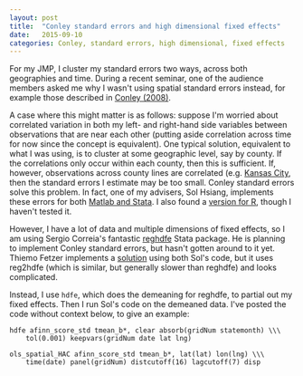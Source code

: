 ```yaml
---
layout: post
title:  "Conley standard errors and high dimensional fixed effects"
date:   2015-09-10
categories: Conley, standard errors, high dimensional, fixed effects
---
```


For my JMP, I cluster my standard errors two ways, across both geographies and time. During a recent seminar, one of the audience members asked me why I wasn't using spatial standard errors instead, for example those described in [Conley (2008)](http://www.dictionaryofeconomics.com/article?id=pde2008_S000450).

A case where this might matter is as follows: suppose I'm worried about correlated variation in both my left- and right-hand side variables between observations that are near each other (putting aside correlation across time for now since the concept is equivalent). One typical solution, equivalent to what I was using, is to cluster at some geographic level, say by county. If the correlations only occur within each county, then this is sufficient. If, however, observations across county lines are correlated (e.g. [Kansas City](https://goo.gl/maps/1TuZd9icj812), then the standard errors I estimate may be too small. Conley standard errors solve this problem. In fact, one of my advisers, Sol Hsiang, implements these errors for both [Matlab and Stata](http://www.fight-entropy.com/2010/06/standard-error-adjustment-ols-for.html). I also found a [version for R](https://gist.github.com/devmag/f18ec223df7aef78402b), though I haven't tested it. 

However, I have a lot of data and multiple dimensions of fixed effects, so I am using Sergio Correia's fantastic [reghdfe](https://github.com/sergiocorreia/reghdfe) Stata package. He is planning to implement Conley standard errors, but hasn't gotten around to it yet. Thiemo Fetzer implements a [solution](http://www.trfetzer.com/conley-spatial-hac-errors-with-fixed-effects/) using both Sol's code, but it uses reg2hdfe (which is similar, but generally slower than reghdfe) and looks complicated. 

Instead, I use `hdfe`, which does the demeaning for reghdfe, to partial out my fixed effects. Then I run Sol's code on the demeaned data. I've posted the code without context below, to give an example:
    
    hdfe afinn_score_std tmean_b*, clear absorb(gridNum statemonth) \\\
        tol(0.001) keepvars(gridNum date lat lng)

    ols_spatial_HAC afinn_score_std tmean_b*, lat(lat) lon(lng) \\\
        time(date) panel(gridNum) distcutoff(16) lagcutoff(7) disp

